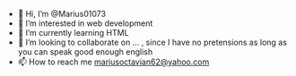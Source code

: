 - 👋 Hi, I’m @Marius01073
- 👀 I’m interested in web development
- 🌱 I’m currently learning HTML
- 💞️ I’m looking to collaborate on ... , since I have no pretensions as long as you can speak good enough english
- 📫 How to reach me mariusoctavian62@yahoo.com

<!---
Marius01073/Marius01073 is a ✨ special ✨ repository because its `README.md` (this file) appears on your GitHub profile.
You can click the Preview link to take a look at your changes.
--->
